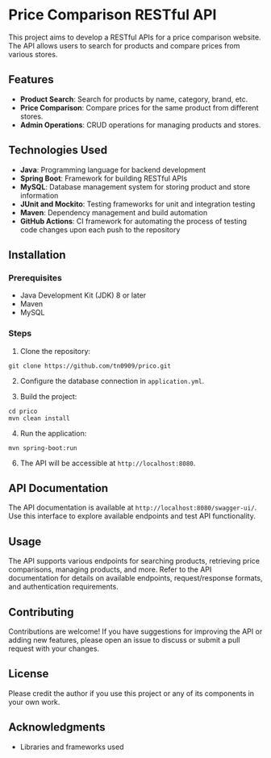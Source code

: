 # Price Comparison RESTful API

This project aims to develop a RESTful APIs for a price comparison website. The API allows users to search for products and compare prices from various stores.

## Features

- **Product Search**: Search for products by name, category, brand, etc.
- **Price Comparison**: Compare prices for the same product from different stores.
- **Admin Operations**: CRUD operations for managing products and stores.

## Technologies Used

- **Java**: Programming language for backend development
- **Spring Boot**: Framework for building RESTful APIs
- **MySQL**: Database management system for storing product and store information
- **JUnit and Mockito**: Testing frameworks for unit and integration testing
- **Maven**: Dependency management and build automation
- **GitHub Actions**: CI framework for automating the process of testing code changes upon each push to the repository

## Installation

### Prerequisites

- Java Development Kit (JDK) 8 or later
- Maven
- MySQL

### Steps

1. Clone the repository:
```
git clone https://github.com/tn0909/prico.git
```

2. Configure the database connection in `application.yml`.

3. Build the project:
```
cd prico
mvn clean install
```

4. Run the application:
```
mvn spring-boot:run
```

6. The API will be accessible at `http://localhost:8080`.

## API Documentation

The API documentation is available at `http://localhost:8080/swagger-ui/`. Use this interface to explore available endpoints and test API functionality.

## Usage

The API supports various endpoints for searching products, retrieving price comparisons, managing products, and more. Refer to the API documentation for details on available endpoints, request/response formats, and authentication requirements.

## Contributing

Contributions are welcome! If you have suggestions for improving the API or adding new features, please open an issue to discuss or submit a pull request with your changes.

## License
Please credit the author if you use this project or any of its components in your own work.

## Acknowledgments
- Libraries and frameworks used
